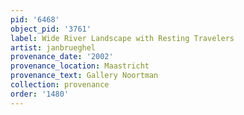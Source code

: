 ```yaml
---
pid: '6468'
object_pid: '3761'
label: Wide River Landscape with Resting Travelers
artist: janbrueghel
provenance_date: '2002'
provenance_location: Maastricht
provenance_text: Gallery Noortman
collection: provenance
order: '1480'
---
```

